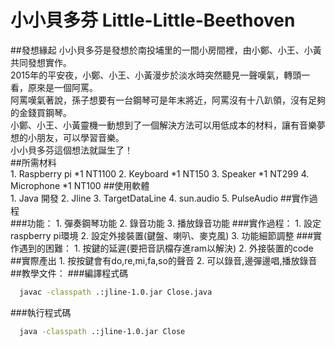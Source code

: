 # 小小貝多芬 Little-Little-Beethoven
##發想緣起
  小小貝多芬是發想於南投埔里的一間小房間裡，由小鄭、小王、小黃共同發想實作。<br> 
  2015年的平安夜，小鄭、小王、小黃漫步於淡水時突然聽見一聲嘆氣，轉頭一看，原來是一個阿罵。 <br>
  阿罵嘆氣著說，孫子想要有一台鋼琴可是年末將近，阿罵沒有十八趴領，沒有足夠的金錢買鋼琴。 <br>
  小鄭、小王、小黃靈機一動想到了一個解決方法可以用低成本的材料，讓有音樂夢想的小朋友，可以學習音樂。 <br>
  小小貝多芬這個想法就誕生了！<br>
##所需材料<br>
    1. Raspberry pi *1 NT1100 
    2. Keyboard *1 NT150 
    3. Speaker *1 NT299
    4. Microphone *1 NT100
##使用軟體<br>
    1. Java 開發 
    2. Jline 
    3. TargetDataLine 
    4. sun.audio 
    5. PulseAudio 
##實作過程<br>
###功能： 
    1. 彈奏鋼琴功能 
    2. 錄音功能 
    3. 播放錄音功能 
###實作過程： 
    1. 設定raspberry pi環境 
    2. 設定外接裝置(鍵盤、喇叭、麥克風) 
    3. 功能細節調整 
###實作遇到的困難： 
    1. 按鍵的延遲(要把音訊檔存進ram以解決) 
    2. 外接裝置的code 
##實際產出 
    1. 按按鍵會有do,re,mi,fa,so的聲音 
    2. 可以錄音,邊彈邊唱,播放錄音 
##教學文件：
###編譯程式碼
  ```sh
    javac -classpath .:jline-1.0.jar Close.java
  ```
###執行程式碼
  ```sh
    java -classpath .:jline-1.0.jar Close
  ```
